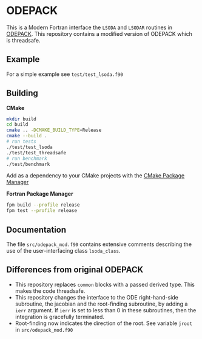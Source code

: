 # ODEPACK

This is a Modern Fortran interface the `LSODA` and `LSODAR` routines in [ODEPACK](https://people.sc.fsu.edu/~jburkardt/f77_src/odepack/odepack.html). This repository contains a modified version of ODEPACK which is threadsafe.

## Example

For a simple example see `test/test_lsoda.f90`

## Building

**CMake**

```sh
mkdir build
cd build
cmake .. -DCMAKE_BUILD_TYPE=Release
cmake --build .
# run tests
./test/test_lsoda
./test/test_threadsafe
# run benchmark
./test/benchmark
```

Add as a dependency to your CMake projects with the [CMake Package Manager](https://github.com/cpm-cmake/CPM.cmake)

**Fortran Package Manager**

```sh
fpm build --profile release
fpm test --profile release
```

## Documentation

The file `src/odepack_mod.f90` contains extensive comments describing the use of the user-interfacing class `lsoda_class`.

## Differences from original ODEPACK

- This repository replaces `common` blocks with a passed derived type. This makes the code threadsafe.
- This repository changes the interface to the ODE right-hand-side subroutine, the jacobian and the root-finding subroutine, by adding a `ierr` argument. If `ierr` is set to less than 0 in these subroutines, then the integration is gracefully terminated.
- Root-finding now indicates the direction of the root. See variable `jroot` in `src/odepack_mod.f90`